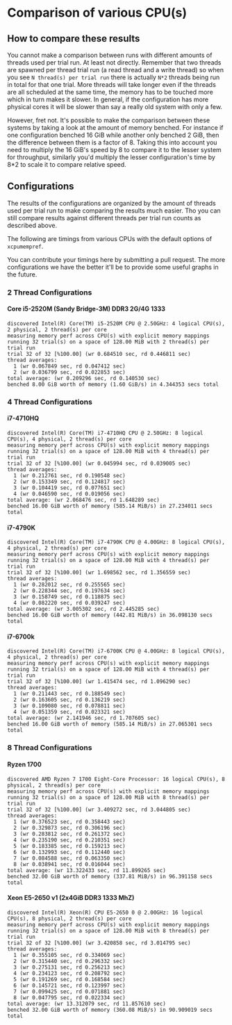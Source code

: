 # Comparison of various CPU(s)

## How to compare these results

You cannot make a comparison between runs with different amounts of threads
used per trial run. At least not directly. Remember that two threads are
spawned per thread trial run (a read thread and a write thread) so when
you see `N thread(s) per trial run` there is actually `N*2` threads being
run in total for that one trial. More threads will take longer even if
the threads are all scheduled at the same time, the memory has to be
touched more which in turn makes it slower. In general, if the configuration
has more physical cores it will be slower than say a really old system
with only a few.

However, fret not. It's possible to make the comparison between these
systems by taking a look at the amount of memory benched. For instance
if one configuration benched 16 GiB while another only benched 2 GiB,
then the difference between them is a factor of 8. Taking this into
account you need to multiply the 16 GiB's speed by 8 to compare it to
the lesser system for throughput, similarly you'd multiply the lesser
configuration's time by 8*2 to scale it to compare relative speed.

## Configurations

The results of the configurations are organized by the amount of threads
used per trial run to make comparing the results much easier. Tho
you can still compare results against different threads per trial run
counts as described above.

The following are timings from various CPUs with the default options
of `xcpumempref`.

You can contribute your timings here by submitting a pull request. The
more configurations we have the better it'll be to provide some useful
graphs in the future.

### 2 Thread Configurations

#### Core i5-2520M (Sandy Bridge-3M) DDR3 2G/4G 1333
```
discovered Intel(R) Core(TM) i5-2520M CPU @ 2.50GHz: 4 logical CPU(s), 2 physical, 2 thread(s) per core
measuring memory perf across CPU(s) with explicit memory mappings
running 32 trial(s) on a space of 128.00 MiB with 2 thread(s) per trial run
trial 32 of 32 [%100.00] (wr 0.684510 sec, rd 0.446811 sec)
thread averages:
  1 (wr 0.067849 sec, rd 0.047412 sec)
  2 (wr 0.036799 sec, rd 0.022853 sec)
total average: (wr 0.209296 sec, rd 0.140530 sec)
benched 8.00 GiB worth of memory (1.60 GiB/s) in 4.344353 secs total
```

### 4 Thread Configurations

#### i7-4710HQ
```
discovered Intel(R) Core(TM) i7-4710HQ CPU @ 2.50GHz: 8 logical CPU(s), 4 physical, 2 thread(s) per core
measuring memory perf across CPU(s) with explicit memory mappings
running 32 trial(s) on a space of 128.00 MiB with 4 thread(s) per trial run
trial 32 of 32 [%100.00] (wr 0.045994 sec, rd 0.039005 sec)
thread averages:
  1 (wr 0.212761 sec, rd 0.190548 sec)
  2 (wr 0.153349 sec, rd 0.124817 sec)
  3 (wr 0.104419 sec, rd 0.077651 sec)
  4 (wr 0.046590 sec, rd 0.019056 sec)
total average: (wr 2.068476 sec, rd 1.648289 sec)
benched 16.00 GiB worth of memory (585.14 MiB/s) in 27.234011 secs total
```

#### i7-4790K
```
discovered Intel(R) Core(TM) i7-4790K CPU @ 4.00GHz: 8 logical CPU(s), 4 physical, 2 thread(s) per core
measuring memory perf across CPU(s) with explicit memory mappings
running 32 trial(s) on a space of 128.00 MiB with 4 thread(s) per trial run
trial 32 of 32 [%100.00] (wr 1.698562 sec, rd 1.356559 sec)
thread averages:
  1 (wr 0.282012 sec, rd 0.255565 sec)
  2 (wr 0.228344 sec, rd 0.197634 sec)
  3 (wr 0.158749 sec, rd 0.118875 sec)
  4 (wr 0.082220 sec, rd 0.039247 sec)
total average: (wr 3.005302 sec, rd 2.445285 sec)
benched 16.00 GiB worth of memory (442.81 MiB/s) in 36.098130 secs total
```

#### i7-6700k
```
discovered Intel(R) Core(TM) i7-6700K CPU @ 4.00GHz: 8 logical CPU(s), 4 physical, 2 thread(s) per core
measuring memory perf across CPU(s) with explicit memory mappings
running 32 trial(s) on a space of 128.00 MiB with 4 thread(s) per trial run
trial 32 of 32 [%100.00] (wr 1.415474 sec, rd 1.096290 sec)
thread averages:
  1 (wr 0.211443 sec, rd 0.188549 sec)
  2 (wr 0.163605 sec, rd 0.136219 sec)
  3 (wr 0.109080 sec, rd 0.078811 sec)
  4 (wr 0.051359 sec, rd 0.023321 sec)
total average: (wr 2.141946 sec, rd 1.707605 sec)
benched 16.00 GiB worth of memory (585.14 MiB/s) in 27.065301 secs total
```

### 8 Thread Configurations

#### Ryzen 1700
```
discovered AMD Ryzen 7 1700 Eight-Core Processor: 16 logical CPU(s), 8 physical, 2 thread(s) per core
measuring memory perf across CPU(s) with explicit memory mappings
running 32 trial(s) on a space of 128.00 MiB with 8 thread(s) per trial run
trial 32 of 32 [%100.00] (wr 3.409272 sec, rd 3.044805 sec)
thread averages:
  1 (wr 0.376523 sec, rd 0.358443 sec)
  2 (wr 0.329873 sec, rd 0.306196 sec)
  3 (wr 0.283812 sec, rd 0.261372 sec)
  4 (wr 0.235190 sec, rd 0.210351 sec)
  5 (wr 0.183385 sec, rd 0.159213 sec)
  6 (wr 0.132993 sec, rd 0.112440 sec)
  7 (wr 0.084588 sec, rd 0.063350 sec)
  8 (wr 0.038941 sec, rd 0.016044 sec)
total average: (wr 13.322433 sec, rd 11.899265 sec)
benched 32.00 GiB worth of memory (337.81 MiB/s) in 96.391158 secs total
```

#### Xeon E5-2650 v1 (2x4GiB DDR3 1333 MhZ)
```
discovered Intel(R) Xeon(R) CPU E5-2650 0 @ 2.00GHz: 16 logical CPU(s), 8 physical, 2 thread(s) per core
measuring memory perf across CPU(s) with explicit memory mappings
running 32 trial(s) on a space of 128.00 MiB with 8 thread(s) per trial run
trial 32 of 32 [%100.00] (wr 3.420858 sec, rd 3.014795 sec)
thread averages:
  1 (wr 0.355105 sec, rd 0.334069 sec)
  2 (wr 0.315440 sec, rd 0.296332 sec)
  3 (wr 0.275131 sec, rd 0.256213 sec)
  4 (wr 0.234123 sec, rd 0.208792 sec)
  5 (wr 0.191269 sec, rd 0.168584 sec)
  6 (wr 0.145721 sec, rd 0.123997 sec)
  7 (wr 0.099425 sec, rd 0.071881 sec)
  8 (wr 0.047795 sec, rd 0.022334 sec)
total average: (wr 13.312079 sec, rd 11.857610 sec)
benched 32.00 GiB worth of memory (360.08 MiB/s) in 90.909019 secs total
```

